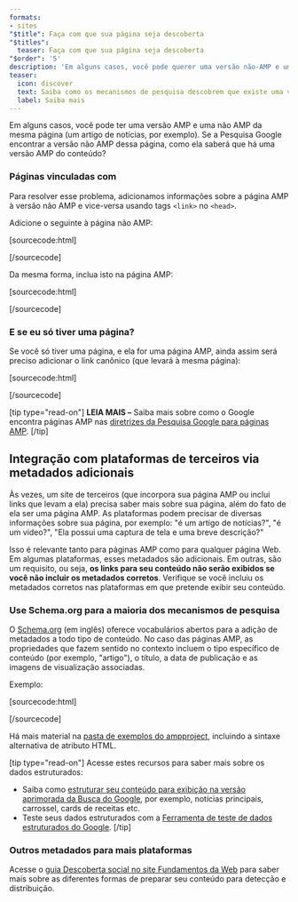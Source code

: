 ```yaml
---
formats:
- sites
"$title": Faça com que sua página seja descoberta
"$titles":
  teaser: Faça com que sua página seja descoberta
"$order": '5'
description: 'Em alguns casos, você pode querer uma versão não-AMP e uma versão AMP da mesma página, por exemplo, no caso de um artigo de notícia. Considere o seguinte: se a Busca do Google ...'
teaser:
  icon: discover
  text: Saiba como os mecanismos de pesquisa descobrem que existe uma versão AMP do seu site.
  label: Saiba mais
---
```


Em alguns casos, você pode ter uma versão AMP e uma não AMP da mesma página (um artigo de notícias, por exemplo). Se a Pesquisa Google encontrar a versão não AMP dessa página, como ela saberá que há uma versão AMP do conteúdo?

### Páginas vinculadas com <code><link></code>

Para resolver esse problema, adicionamos informações sobre a página AMP à versão não AMP e vice-versa usando tags `<link>` no `<head>`.

Adicione o seguinte à página não AMP:

[sourcecode:html]

<link rel="amphtml" href="https://www.example.com/url/to/amp/document.html">
[/sourcecode]

Da mesma forma, inclua isto na página AMP:

[sourcecode:html]

<link rel="canonical" href="https://www.example.com/url/to/full/document.html">
[/sourcecode]

### E se eu só tiver uma página?

Se você só tiver uma página, e ela for uma página AMP, ainda assim será preciso adicionar o link canônico (que levará à mesma página):

[sourcecode:html]

<link rel="canonical" href="https://www.example.com/url/to/amp/document.html">
[/sourcecode]

[tip type="read-on"] <strong>LEIA MAIS –</strong> Saiba mais sobre como o Google encontra páginas AMP nas [diretrizes da Pesquisa Google para páginas AMP](https://support.google.com/webmasters/answer/6340290). [/tip]

## Integração com plataformas de terceiros via metadados adicionais <a name="integrate-with-third-party-platforms-through-additional-metadata"></a>

Às vezes, um site de terceiros (que incorpora sua página AMP ou inclui links que levam a ela) precisa saber mais sobre sua página, além do fato de ela ser uma página AMP. As plataformas podem precisar de diversas informações sobre sua página, por exemplo: "é um artigo de notícias?", "é um vídeo?", "Ela possui uma captura de tela e uma breve descrição?"

Isso é relevante tanto para páginas AMP como para qualquer página Web. Em algumas plataformas, esses metadados são adicionais. Em outras, são um requisito, ou seja, **os links para seu conteúdo não serão exibidos se você não incluir os metadados corretos**. Verifique se você incluiu os metadados corretos nas plataformas em que pretende exibir seu conteúdo.

### Use Schema.org para a maioria dos mecanismos de pesquisa

O [Schema.org](http://schema.org/) (em inglês) oferece vocabulários abertos para a adição de metadados a todo tipo de conteúdo. No caso das páginas AMP, as propriedades que fazem sentido no contexto incluem o tipo específico de conteúdo (por exemplo, "artigo"), o título, a data de publicação e as imagens de visualização associadas.

Exemplo:

[sourcecode:html]

<script type="application/ld+json">
  {
    "@context": "http://schema.org",
    "@type": "NewsArticle",
    "mainEntityOfPage": "http://cdn.ampproject.org/article-metadata.html",
    "headline": "Lorem Ipsum",
    "datePublished": "1907-05-05T12:02:41Z",
    "dateModified": "1907-05-05T12:02:41Z",
    "description": "The Catiline Orations continue to beguile engineers and designers alike -- but can it stand the test of time?",
    "author": {
      "@type": "Person",
      "name": "Jordan M Adler"
    },
    "publisher": {
      "@type": "Organization",
      "name": "Google",
      "logo": {
        "@type": "ImageObject",
        "url": "http://cdn.ampproject.org/logo.jpg",
        "width": 600,
        "height": 60
      }
    },
    "image": {
      "@type": "ImageObject",
      "url": "http://cdn.ampproject.org/leader.jpg",
      "height": 2000,
      "width": 800
    }
  }
</script>

[/sourcecode]

Há mais material na [pasta de exemplos do ampproject](https://github.com/ampproject/amphtml/tree/master/examples/metadata-examples), incluindo a sintaxe alternativa de atributo HTML.

[tip type="read-on"] Acesse estes recursos para saber mais sobre os dados estruturados:

- Saiba como [estruturar seu conteúdo para exibição na versão aprimorada da Busca do Google](https://developers.google.com/search/docs/guides/mark-up-content), por exemplo, notícias principais, carrossel, cards de receitas etc.
- Teste seus dados estruturados com a [Ferramenta de teste de dados estruturados do Google](https://developers.google.com/structured-data/testing-tool/). [/tip]

### Outros metadados para mais plataformas

Acesse o [guia Descoberta social no site Fundamentos da Web](https://developers.google.com/web/fundamentals/discovery-and-monetization/social-discovery/) para saber mais sobre as diferentes formas de preparar seu conteúdo para detecção e distribuição.

